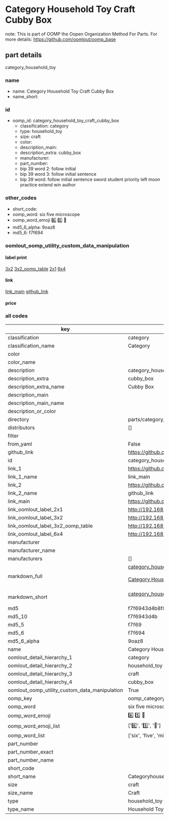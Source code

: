 # Category Household Toy Craft Cubby Box  

note: This is part of OOMP the Oopen Organization Method For Parts. For more details: https://github.com/oomlout/oomp_base

##  part details



category_household_toy

### name
* name: Category Household Toy Craft Cubby Box
* name_short: 
### id
* oomp_id: category_household_toy_craft_cubby_box
  * classification: category
  * type: household_toy
  * size: craft
  * color: 
  * description_main: 
  * description_extra: cubby_box
  * manufacturer: 
  * part_number: 
  * bip 39 word 2: follow initial
  * bip 39 word 3: follow initial sentence
  * bip 39 word: follow initial sentence sword student priority left moon practice extend win author

### other_codes
* short_code: 
* oomp_word: six five microscope
* oomp_word_emoji :six: :five: :microscope:
* md5_6_alpha: 9oaz8
* md5_6: f7f694






### oomlout_oomp_utility_custom_data_manipulation
#### label print
[3x2](http://192.168.1.245:1112/?label=oomp%209oaz8)
[3x2_oomp_table](http://192.168.1.107:1112/?label=oomp%209oaz8)
[2x1](http://192.168.1.242:1112/?label=oomp%209oaz8)
[6x4](http://192.168.1.55:1112/?label=oomp%209oaz8)    

#### link

[link_main](https://github.com/oomlout/oomlout_oomp_current_version_messy/tree/main/parts/category_household_toy_craft_cubby_box) [github_link](https://github.com/oomlout/oomlout_oomp_part_src/tree/main/parts/category_household_toy_craft_cubby_box)                             

#### price







### all codes 
| key | value |  
| --- | --- |  
| classification | category |  
| classification_name | Category |  
| color |  |  
| color_name |  |  
| description | category_household_toy |  
| description_extra | cubby_box |  
| description_extra_name | Cubby Box |  
| description_main |  |  
| description_main_name |  |  
| description_or_color |   |  
| directory | parts/category_household_toy_craft_cubby_box |  
| distributors | [] |  
| filter |  |  
| from_yaml | False |  
| github_link | https://github.com/oomlout/oomlout_oomp_part_src/tree/main/parts/category_household_toy_craft_cubby_box |  
| id | category_household_toy_craft_cubby_box |  
| link_1 | https://github.com/oomlout/oomlout_oomp_current_version_messy/tree/main/parts/category_household_toy_craft_cubby_box |  
| link_1_name | link_main |  
| link_2 | https://github.com/oomlout/oomlout_oomp_part_src/tree/main/parts/category_household_toy_craft_cubby_box |  
| link_2_name | github_link |  
| link_main | https://github.com/oomlout/oomlout_oomp_current_version_messy/tree/main/parts/category_household_toy_craft_cubby_box |  
| link_oomlout_label_2x1 | http://192.168.1.242:1112/?label=oomp%209oaz8 |  
| link_oomlout_label_3x2 | http://192.168.1.245:1112/?label=oomp%209oaz8 |  
| link_oomlout_label_3x2_oomp_table | http://192.168.1.107:1112/?label=oomp%209oaz8 |  
| link_oomlout_label_6x4 | http://192.168.1.55:1112/?label=oomp%209oaz8 |  
| manufacturer |  |  
| manufacturer_name |  |  
| manufacturers | [] |  
| markdown_full | [category_household_toy_craft_cubby_box](https://github.com/oomlout/oomlout_oomp_current_version_messy/tree/main/parts/category_household_toy_craft_cubby_box)<br>[](https://github.com/oomlout/oomlout_oomp_current_version_messy/tree/main/parts/category_household_toy_craft_cubby_box)<br>[Category Household Toy Craft Cubby Box](https://github.com/oomlout/oomlout_oomp_current_version_messy/tree/main/parts/category_household_toy_craft_cubby_box)<br><br> |  
| markdown_short | [category_household_toy_craft_cubby_box](https://github.com/oomlout/oomlout_oomp_current_version_messy/tree/main/parts/category_household_toy_craft_cubby_box)<br><br> |  
| md5 | f7f6943d4b8f8fe6abebbdc587dcfad5 |  
| md5_10 | f7f6943d4b |  
| md5_5 | f7f69 |  
| md5_6 | f7f694 |  
| md5_6_alpha | 9oaz8 |  
| name | Category Household Toy Craft Cubby Box |  
| oomlout_detail_hierarchy_1 | category |  
| oomlout_detail_hierarchy_2 | household_toy |  
| oomlout_detail_hierarchy_3 | craft |  
| oomlout_detail_hierarchy_4 | cubby_box |  
| oomlout_oomp_utility_custom_data_manipulation | True |  
| oomp_key | oomp_category_household_toy_craft_cubby_box |  
| oomp_word | six five microscope |  
| oomp_word_emoji | :six: :five: :microscope: |  
| oomp_word_emoji_list | [':six:', ':five:', ':microscope:'] |  
| oomp_word_list | ['six', 'five', 'microscope'] |  
| part_number |  |  
| part_number_exact |  |  
| part_number_name |  |  
| short_code |  |  
| short_name | Categoryhouseholdtoy |  
| size | craft |  
| size_name | Craft |  
| type | household_toy |  
| type_name | Household Toy |  
